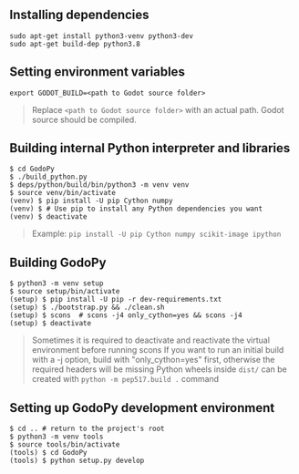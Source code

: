 ## Installing dependencies
```
sudo apt-get install python3-venv python3-dev
sudo apt-get build-dep python3.8
```

## Setting environment variables
```
export GODOT_BUILD=<path to Godot source folder>
```
> Replace `<path to Godot source folder>` with an actual path. Godot source should be compiled.


## Building internal Python interpreter and libraries
```
$ cd GodoPy
$ ./build_python.py
$ deps/python/build/bin/python3 -m venv venv
$ source venv/bin/activate
(venv) $ pip install -U pip Cython numpy
(venv) $ # Use pip to install any Python dependencies you want
(venv) $ deactivate
```
> Example: `pip install -U pip Cython numpy scikit-image ipython`

## Building GodoPy
```
$ python3 -m venv setup
$ source setup/bin/activate
(setup) $ pip install -U pip -r dev-requirements.txt
(setup) $ ./bootstrap.py && ./clean.sh
(setup) $ scons  # scons -j4 only_cython=yes && scons -j4
(setup) $ deactivate
```
> Sometimes it is required to deactivate and reactivate the virtual environment before running scons
> If you want to run an initial build with a -j option, build with "only_cython=yes" first, otherwise the required headers will be missing
> Python wheels inside `dist/` can be created with `python -m pep517.build .` command


## Setting up GodoPy development environment
```
$ cd .. # return to the project's root
$ python3 -m venv tools
$ source tools/bin/activate
(tools) $ cd GodoPy
(tools) $ python setup.py develop
```
